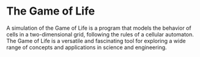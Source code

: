 # The Game of Life
A simulation of the Game of Life is a program that models the behavior of cells in a two-dimensional grid, following the rules of a cellular automaton. The Game of Life is a versatile and fascinating tool for exploring a wide range of concepts and applications in science and engineering.
